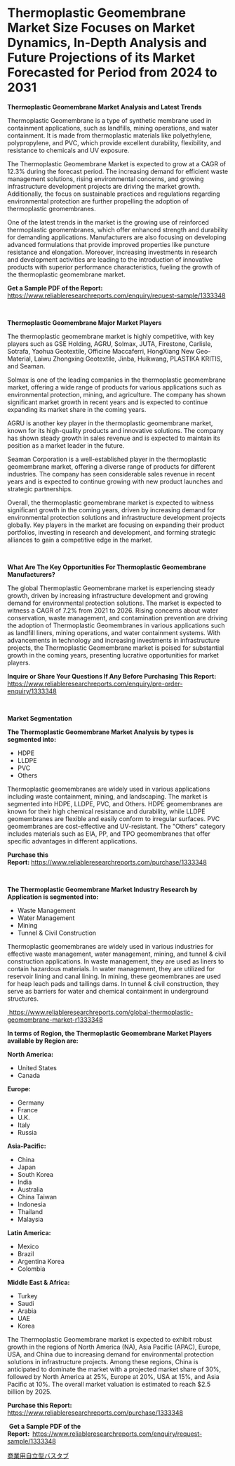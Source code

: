 <p><h1>Thermoplastic Geomembrane Market Size Focuses on Market Dynamics, In-Depth Analysis and Future Projections of its Market Forecasted for Period from 2024 to 2031</h1></p><p><strong>Thermoplastic Geomembrane Market Analysis and Latest Trends</strong></p>
<p><p>Thermoplastic Geomembrane is a type of synthetic membrane used in containment applications, such as landfills, mining operations, and water containment. It is made from thermoplastic materials like polyethylene, polypropylene, and PVC, which provide excellent durability, flexibility, and resistance to chemicals and UV exposure.</p><p>The Thermoplastic Geomembrane Market is expected to grow at a CAGR of 12.3% during the forecast period. The increasing demand for efficient waste management solutions, rising environmental concerns, and growing infrastructure development projects are driving the market growth. Additionally, the focus on sustainable practices and regulations regarding environmental protection are further propelling the adoption of thermoplastic geomembranes.</p><p>One of the latest trends in the market is the growing use of reinforced thermoplastic geomembranes, which offer enhanced strength and durability for demanding applications. Manufacturers are also focusing on developing advanced formulations that provide improved properties like puncture resistance and elongation. Moreover, increasing investments in research and development activities are leading to the introduction of innovative products with superior performance characteristics, fueling the growth of the thermoplastic geomembrane market.</p></p>
<p><strong>Get a Sample PDF of the Report:&nbsp;</strong> <a href="https://www.reliableresearchreports.com/enquiry/request-sample/1333348">https://www.reliableresearchreports.com/enquiry/request-sample/1333348</a></p>
<p>&nbsp;</p>
<p><strong>Thermoplastic Geomembrane Major Market Players</strong></p>
<p><p>The thermoplastic geomembrane market is highly competitive, with key players such as GSE Holding, AGRU, Solmax, JUTA, Firestone, Carlisle, Sotrafa, Yaohua Geotextile, Officine Maccaferri, HongXiang New Geo-Material, Laiwu Zhongxing Geotextile, Jinba, Huikwang, PLASTIKA KRITIS, and Seaman.</p><p>Solmax is one of the leading companies in the thermoplastic geomembrane market, offering a wide range of products for various applications such as environmental protection, mining, and agriculture. The company has shown significant market growth in recent years and is expected to continue expanding its market share in the coming years.</p><p>AGRU is another key player in the thermoplastic geomembrane market, known for its high-quality products and innovative solutions. The company has shown steady growth in sales revenue and is expected to maintain its position as a market leader in the future.</p><p>Seaman Corporation is a well-established player in the thermoplastic geomembrane market, offering a diverse range of products for different industries. The company has seen considerable sales revenue in recent years and is expected to continue growing with new product launches and strategic partnerships.</p><p>Overall, the thermoplastic geomembrane market is expected to witness significant growth in the coming years, driven by increasing demand for environmental protection solutions and infrastructure development projects globally. Key players in the market are focusing on expanding their product portfolios, investing in research and development, and forming strategic alliances to gain a competitive edge in the market.</p></p>
<p>&nbsp;</p>
<p><strong>What Are The Key Opportunities For Thermoplastic Geomembrane Manufacturers?</strong></p>
<p><p>The global Thermoplastic Geomembrane market is experiencing steady growth, driven by increasing infrastructure development and growing demand for environmental protection solutions. The market is expected to witness a CAGR of 7.2% from 2021 to 2026. Rising concerns about water conservation, waste management, and contamination prevention are driving the adoption of Thermoplastic Geomembranes in various applications such as landfill liners, mining operations, and water containment systems. With advancements in technology and increasing investments in infrastructure projects, the Thermoplastic Geomembrane market is poised for substantial growth in the coming years, presenting lucrative opportunities for market players.</p></p>
<p><strong>Inquire or Share Your Questions If Any Before Purchasing This Report:</strong> <a href="https://www.reliableresearchreports.com/enquiry/pre-order-enquiry/1333348">https://www.reliableresearchreports.com/enquiry/pre-order-enquiry/1333348</a></p>
<p>&nbsp;</p>
<p><strong>Market Segmentation</strong></p>
<p><strong>The Thermoplastic Geomembrane Market Analysis by types is segmented into:</strong></p>
<p><ul><li>HDPE</li><li>LLDPE</li><li>PVC</li><li>Others</li></ul></p>
<p><p>Thermoplastic geomembranes are widely used in various applications including waste containment, mining, and landscaping. The market is segmented into HDPE, LLDPE, PVC, and Others. HDPE geomembranes are known for their high chemical resistance and durability, while LLDPE geomembranes are flexible and easily conform to irregular surfaces. PVC geomembranes are cost-effective and UV-resistant. The "Others" category includes materials such as EIA, PP, and TPO geomembranes that offer specific advantages in different applications.</p></p>
<p><strong>Purchase this Report:&nbsp;</strong><a href="https://www.reliableresearchreports.com/purchase/1333348">https://www.reliableresearchreports.com/purchase/1333348</a></p>
<p>&nbsp;</p>
<p><strong>The Thermoplastic Geomembrane Market Industry Research by Application is segmented into:</strong></p>
<p><ul><li>Waste Management</li><li>Water Management</li><li>Mining</li><li>Tunnel & Civil Construction</li></ul></p>
<p><p>Thermoplastic geomembranes are widely used in various industries for effective waste management, water management, mining, and tunnel & civil construction applications. In waste management, they are used as liners to contain hazardous materials. In water management, they are utilized for reservoir lining and canal lining. In mining, these geomembranes are used for heap leach pads and tailings dams. In tunnel & civil construction, they serve as barriers for water and chemical containment in underground structures.</p></p>
<p><a href="https://www.reliableresearchreports.com/global-thermoplastic-geomembrane-market-r1333348">&nbsp;https://www.reliableresearchreports.com/global-thermoplastic-geomembrane-market-r1333348</a></p>
<p><strong>In terms of Region, the Thermoplastic Geomembrane Market Players available by Region are:</strong></p>
<p>
    <p> <strong> North America: </strong>
        <ul>
            <li>United States</li>
            <li>Canada</li>
        </ul>
        </p> 
    <p> <strong> Europe: </strong>
        <ul>
            <li>Germany</li>
            <li>France</li>
            <li>U.K.</li>
            <li>Italy</li>
            <li>Russia</li>
        </ul>
        </p> 
    <p> <strong> Asia-Pacific: </strong>
        <ul>
            <li>China</li>
            <li>Japan</li>
            <li>South Korea</li>
            <li>India</li>
            <li>Australia</li>
            <li>China Taiwan</li>
            <li>Indonesia</li>
            <li>Thailand</li>
            <li>Malaysia</li>
        </ul>
        </p> 
    <p> <strong> Latin America: </strong>
        <ul>
            <li>Mexico</li>
            <li>Brazil</li>
            <li>Argentina Korea</li>
            <li>Colombia</li>
        </ul>
        </p> 
    <p> <strong> Middle East & Africa: </strong>
        <ul>
            <li>Turkey</li>
            <li>Saudi</li>
            <li>Arabia</li>
            <li>UAE</li>
            <li>Korea</li>
        </ul>
    </p>
    </p>
<p><p>The Thermoplastic Geomembrane market is expected to exhibit robust growth in the regions of North America (NA), Asia Pacific (APAC), Europe, USA, and China due to increasing demand for environmental protection solutions in infrastructure projects. Among these regions, China is anticipated to dominate the market with a projected market share of 30%, followed by North America at 25%, Europe at 20%, USA at 15%, and Asia Pacific at 10%. The overall market valuation is estimated to reach $2.5 billion by 2025.</p></p>
<p><strong>Purchase this Report: </strong><a href="https://www.reliableresearchreports.com/purchase/1333348">https://www.reliableresearchreports.com/purchase/1333348</a></p>
<p>&nbsp;<strong>Get a Sample PDF of the Report:&nbsp;&nbsp;</strong><a href="https://www.reliableresearchreports.com/enquiry/request-sample/1333348">https://www.reliableresearchreports.com/enquiry/request-sample/1333348</a></p>
<p><strong></strong></p>
<p><p><a href="https://medium.com/@addyserr7687/%E5%95%86%E7%94%A8%E3%83%95%E3%83%AA%E3%83%BC%E3%82%B9%E3%82%BF%E3%83%B3%E3%83%87%E3%82%A3%E3%83%B3%E3%82%B0%E3%83%90%E3%82%B9%E3%82%BF%E3%83%96%E5%B8%82%E5%A0%B4%E3%82%B7%E3%82%A7%E3%82%A2%E3%81%AE%E9%80%B2%E5%8C%96%E3%81%A8%E5%B8%82%E5%A0%B4%E6%88%90%E9%95%B7%E3%83%88%E3%83%AC%E3%83%B3%E3%83%892024%E5%B9%B4%E3%81%8B%E3%82%892031%E5%B9%B4%E3%81%BE%E3%81%A7-574706f18ede">商業用自立型バスタブ</a></p></p>
